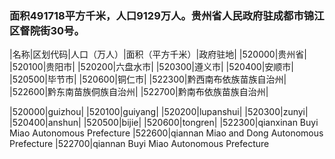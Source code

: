 ### 面积491718平方千米，人口9129万人。贵州省人民政府驻成都市锦江区督院街30号。
<!-- ||||| -->
|名称|区划代码|人口（万人）|面积（平方千米）|政府驻地|
|520000|贵州省|
|520100|贵阳市|
|520200|六盘水市|
|520300|遵义市|
|520400|安顺市|
|520500|毕节市|
|520600|铜仁市|
|522300|黔西南布依族苗族自治州|
|522600|黔东南苗族侗族自治州|
|522700|黔南布依族苗族自治州|


|520000|guizhou|
|520100|guiyang|
|520200|lupanshui|
|520300|zunyi|
|520400|anshun|
|520500|bijie|
|520600|tongren|
|522300|qianxinan Buyi Miao Autonomous Prefecture
|522600|qiannan Miao and Dong Autonomous Prefecture
|522700|qiannan Buyi Miao Autonomous Prefecture




